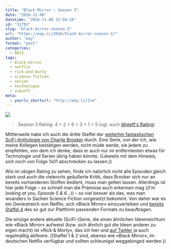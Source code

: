 ```yaml
---
title: "Black Mirror – Season 3"
date: "2016-11-08"
datetime: "2016-11-08 22:56:16"
id: "31791"
slug: "black-mirror-season-3"
url: "https://eay.cc/2016/black-mirror-season-3/"
author: "eay"
format: "post"
categories:
  - 0815
tags:
  - black-mirror
  - netflix
  - rick-and-morty
  - science-fiction
  - serien
  - technologie
  - zukunft
meta:
  - yourls_shorturl: "http://eay.li/2ve"
---
```


![](https://eay.cc/uploads/2012/blackmirror.jpg)

> Season 3 Rating: 4 > 2 > 6 = 3 > 1 > 5 (vgl. auch [@reeft's Rating](https://twitter.com/reeft/status/790302883300384774))

Mittlerweile habe ich auch die dritte Staffel der [weiterhin fantastischen SciFi-Anthologie von Charlie Brooker](https://eay.cc/2012/black-mirror/) durch. Eine Serie, von der ich, wie meine Kollegen bestätigen werden, nicht müde werde, sie jedem zu empfehlen, von dem ich denke, dass er auch nur im entferntesten etwas für Technologie und Serien übrig haben könnte. ((Jeweils mit dem Hinweis, sich noch von Folge 1x01 abschrecken zu lassen.))

Wie im obigen Rating zu sehen, finde ich natürlich nicht alle Episoden gleich stark und auch die vielerorts geäußerte Kritik, dass Brooker sich _nur_ an bereits vorhandenen Stoffen bedient, muss man gelten lassen. Allerdings ist hier jede Folge – so schnell man die Prämisse auch erkennen mag ((_I’m looking at you, Episode 5 & 6..._)) – so viel besser als das, was man woanders in Sachen Science Fiction vorgesetzt bekommt. Von daher war es ein Geniestreich von Netflix, sich »Black Mirror« einzuverleiben und [bereits Staffel 4](https://eay.cc/2016/trailer-zur-3-staffel-black-mirror/) des so gut zur Plattform passenden Formats zu beauftragen.

Die einzige andere aktuelle (SciFi-)Serie, die einen ähnlichen Ideenreichtum wie »Black Mirror« aufweist (bzw. sich ähnlich gut die Ideen anderer zu eigen macht) ist »Rick & Morty«, das ich hier und [auf Twitter](https://twitter.com/eay) ja auch regelmäßig abfeiere. ((Staffel 1 & 2 sind, ebenso wie »Black Mirror«, im deutschen Netflix verfügbar und sollten schleunigst weggebinged werden.))
